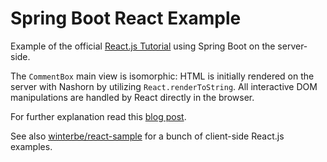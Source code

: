 Spring Boot React Example
============================

Example of the official [React.js Tutorial](http://facebook.github.io/react/docs/tutorial.html) using Spring Boot on the server-side.

The `CommentBox` main view is isomorphic: HTML is initially rendered on the server with Nashorn by utilizing `React.renderToString`. All interactive DOM manipulations are handled by React directly in the browser.

For further explanation read this [blog post](http://winterbe.com/posts/2015/02/16/isomorphic-react-webapps-on-the-jvm/).

See also [winterbe/react-sample](https://github.com/winterbe/react-samples) for a bunch of client-side React.js examples.
